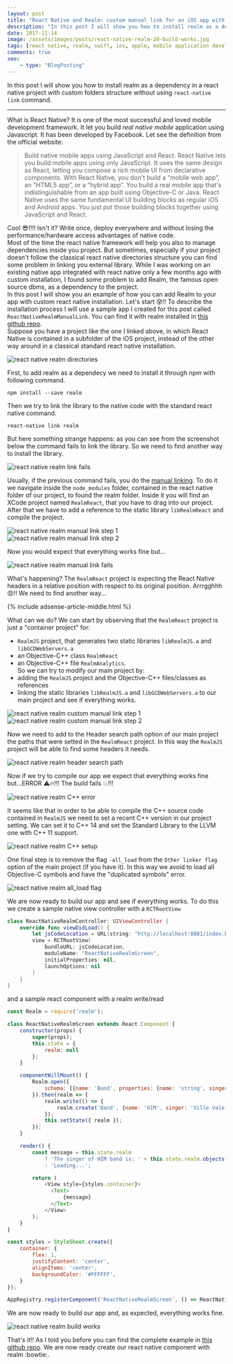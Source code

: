 ```yaml
---
layout: post
title: "React Native and Realm: custom manual link for an iOS app with custom directory structure"
description: "In this post I will show you how to install realm as a dependency in a react native project with custom folders structure without using react-native link command."
date: 2017-11-14
image: /assets/images/posts/react-native-realm-10-build-works.jpg
tags: [react native, realm, swift, ios, apple, mobile application development]
comments: true
seo:
    - type: "BlogPosting"
---
```


In this post I will show you how to install realm as a dependency in a react native project with custom folders structure 
without using `react-native link` command.

---

What is React Native? It is one of the most successful and loved mobile development framework. It let you build *real native 
mobile* application using Javascript. It has been developed by Facebook. Let see the definition from the official website: 

>Build native mobile apps using JavaScript and React. React Native lets you build mobile apps using only JavaScript. 
 It uses the same design as React, letting you compose a rich mobile UI from declarative components. With React Native, 
 you don't build a “mobile web app”, an “HTML5 app”, or a “hybrid app”. You build a real mobile app that's indistinguishable 
 from an app built using Objective-C or Java. React Native uses the same fundamental UI building blocks as regular 
 iOS and Android apps. You just put those building blocks together using JavaScript and React.

Cool :sunglasses:!!!! Isn't it? Write once, deploy everywhere and without losing the performance/hardware access advantages 
of native code.  
Most of the time the react native framework will help you also to manage dependencies inside you project. But sometimes, especially 
if your project doesn't follow the classical react native directories structure you can find some problem in linking you external library. 
While I was working on an existing native app integrated with react native only a few months ago with custom installation, I found 
some problem to add Realm, the famous open source dbms, as a dependency to the project.  
In this post I will show you an example of how you can add Realm to your app with custom react native installation. Let's start :cold_sweat:!!
To describe the installation process I will use a sample app I created for this post called `ReactNativeRealmManualLink`. You can find 
it with realm installed in [this github repo](https://github.com/chicio/React-Native-Realm-Manual-Link 'React native realm manual link').   
Suppose you have a project like the one I linked above, in which React Native is contained in a subfolder of the iOS project, instead of the other way around 
in a classical standard react native installation. 

![react native realm directories](/assets/images/posts/react-native-realm-1-directories.jpg "react native realm directories")

First, to add realm as a dependecy we need to install it through npm with following command.

```shell
npm install --save realm
``` 

Then we try to link the library to the native code with the standard react native command.

```shell
react-native link realm
```

But here something strange happens: as you can see from the screenshot below the command fails to link the library. 
So we need to find another way to install the library.

![react native realm link fails](/assets/images/posts/react-native-realm-2-link-fails.jpg "react native realm directories")

Usually, if the previous command fails, you do the [manual linking](https://facebook.github.io/react-native/docs/linking-libraries-ios.html "manual linking"). 
To do it we navigate inside the `node_modules` folder, contained in the react native folder of our project, to found the realm folder. 
Inside it you will find an XCode project named `RealmReact`, that you have to drag into our project. After that we have to add a reference to 
the static library `libRealmReact` and compile the project.

![react native realm manual link step 1](/assets/images/posts/react-native-realm-3-manual-link-step-1.jpg "react native realm manual link")
![react native realm manual link step 2](/assets/images/posts/react-native-realm-3-manual-link-step-2.jpg "react native realm manual link")

Now you would expect that everything works fine but...

![react native realm manual link fails](/assets/images/posts/react-native-realm-4-manual-link-fails.jpg "react native realm manual link fails")

What's happening? The `RealmReact` project is expecting the React Native headers in a relative position with respect 
to its original position. Arrrgghhh :rage:!! We need to find another way...  

{% include adsense-article-middle.html %}

What can we do? We can start by observing that the `RealmReact` project is just a "container project" for:
 * `RealmJS` project, that  generates two static libraries `libRealmJS.a` and `libGCDWebServers.a`
 * an Objective-C++ class `RealmReact`
 * an Objective-C++ file `RealmAnalytics`.     
So we can try to modify our main project by:
 * adding the `RealmJS` project and the Objective-C++ files/classes as references
 * linking the static libraries `libRealmJS.a` and `libGCDWebServers.a` to our main project and see if everything works.

![react native realm custom manual link step 1](/assets/images/posts/react-native-realm-5-custom-manual-link-step-1.jpg "react native realm custom manual link step 1")
![react native realm custom manual link step 2](/assets/images/posts/react-native-realm-5-custom-manual-link-step-2.jpg "react native realm custom manual link step 1")

Now we need to add to the Header search path option of our main project the paths that were setted in the `RealmReact` project. In this way 
the `RealmJS` project will be able to find some headers it needs.

![react native realm header search path](/assets/images/posts/react-native-realm-6-header-search-path.jpg "react native realm header search path")

Now if we try to compile our app we expect that everything works fine but...ERROR :warning::fire:!!! The build fails :boom:!!! 

![react native realm C++ error](/assets/images/posts/react-native-realm-7-Cplusplus-error.jpg "react native realm C++ error")

It seems like that in order to be able to compile the C++ source code contained in `RealmJS` we need to set a recent C++ version 
in our project setting. We can set it to C++ 14 and set the Standard Library to the LLVM one with C++ 11 support.

![react native realm C++ setup](/assets/images/posts/react-native-realm-8-Cplusplus-setup.jpg "react native realm C++ setup")

One final step is to remove the flag `-all_load` from the `Other linker flag` option of the main project (if you have it). 
In this way we avoid to load all Objective-C symbols and have the "duplicated symbols" error.

![react native realm all_load flag](/assets/images/posts/react-native-realm-9-all_load.jpg "react native realm all_load flag")   
 
We are now ready to build our app and see if everything works. To do this we create a sample native view controller with a `RCTRootView` 

```swift
class ReactNativeRealmController: UIViewController {
    override func viewDidLoad() {
        let jsCodeLocation = URL(string: "http://localhost:8081/index.bundle?platform=ios")
        view = RCTRootView(
            bundleURL: jsCodeLocation,
            moduleName: "ReactNativeRealmScreen",
            initialProperties: nil,
            launchOptions: nil
        )
    }
}
```

and a sample react component with a realm write/read

```javascript
const Realm = require('realm');

class ReactNativeRealmScreen extends React.Component {
    constructor(props) {
        super(props);
        this.state = {
            realm: null
        };
    }

    componentWillMount() {
        Realm.open({
            schema: [{name: 'Band', properties: {name: 'string', singer: 'string'}}]
        }).then(realm => {
            realm.write(() => {
                realm.create('Band', {name: 'HIM', singer: 'Ville Valo'});
            });
            this.setState({ realm });
        });
    }

    render() {
        const message = this.state.realm
            ? 'The singer of HIM band is: ' + this.state.realm.objects('Band').filtered('name = "HIM"')[0].singer
            : 'Loading...';

        return (
            <View style={styles.container}>
              <Text>
                  {message}
              </Text>
            </View>
        );
    }
}

const styles = StyleSheet.create({
    container: {
        flex: 1,
        justifyContent: 'center',
        alignItems: 'center',
        backgroundColor: '#FFFFFF',
    }
});

AppRegistry.registerComponent('ReactNativeRealmScreen', () => ReactNativeRealmScreen, false);
```

We are now ready to build our app and, as expected, everything works fine.

![react native realm build works](/assets/images/posts/react-native-realm-10-build-works.jpg "react native realm build works")   

That's it!! As I told you before you can find the complete example in [this github repo](https://github.com/chicio/React-Native-Realm-Manual-Link 'React native realm manual link'). 
We are now ready create our react native component with realm :bowtie:.  

  
